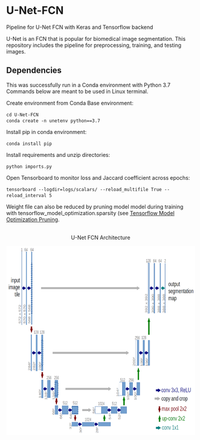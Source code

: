 # U-Net-FCN  
Pipeline for U-Net FCN with Keras and Tensorflow backend  

U-Net is an FCN that is popular for biomedical image segmentation. This repository includes the pipeline for preprocessing, training, and testing images.  

## Dependencies  
This was successfully run in a Conda environment with Python 3.7  
Commands below are meant to be used in Linux terminal.  

Create environment from Conda Base environment:  
```
cd U-Net-FCN
conda create -n unetenv python==3.7
```  

Install pip in conda environment:  
```
conda install pip
```  


Install requirements and unzip directories:
```
python imports.py
```  


Open Tensorboard to monitor loss and Jaccard coefficient across epochs:  
```
tensorboard --logdir=logs/scalars/ --reload_multifile True --reload_interval 5
```  
 
Weight file can also be reduced by pruning model model during training with tensorflow_model_optimization.sparsity (see [Tensorflow Model Optimization Pruning](https://www.tensorflow.org/model_optimization/guide/pruning).<br />
<br />    

<p align="center">
U-Net FCN Architecture
</p>
<p align="center">
  <img width="870" height="504" src="https://github.com/MattLondon101/U-Net-FCN/blob/main/u-net-architecture.png?raw=true"
</p>

